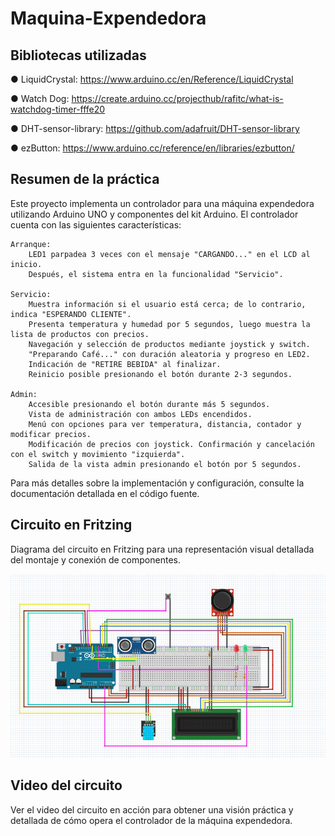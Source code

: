 # Maquina-Expendedora

## Bibliotecas utilizadas

● LiquidCrystal: https://www.arduino.cc/en/Reference/LiquidCrystal

● Watch Dog: https://create.arduino.cc/projecthub/rafitc/what-is-watchdog-timer-fffe20

● DHT-sensor-library: https://github.com/adafruit/DHT-sensor-library

● ezButton: https://www.arduino.cc/reference/en/libraries/ezbutton/

## Resumen de la práctica
Este proyecto implementa un controlador para una máquina expendedora utilizando Arduino UNO y componentes del kit Arduino. El controlador cuenta con las siguientes características:

    Arranque:
        LED1 parpadea 3 veces con el mensaje "CARGANDO..." en el LCD al inicio.
        Después, el sistema entra en la funcionalidad "Servicio".

    Servicio:
        Muestra información si el usuario está cerca; de lo contrario, indica "ESPERANDO CLIENTE".
        Presenta temperatura y humedad por 5 segundos, luego muestra la lista de productos con precios.
        Navegación y selección de productos mediante joystick y switch.
        "Preparando Café..." con duración aleatoria y progreso en LED2.
        Indicación de "RETIRE BEBIDA" al finalizar.
        Reinicio posible presionando el botón durante 2-3 segundos.

    Admin:
        Accesible presionando el botón durante más 5 segundos.
        Vista de administración con ambos LEDs encendidos.
        Menú con opciones para ver temperatura, distancia, contador y modificar precios.
        Modificación de precios con joystick. Confirmación y cancelación con el switch y movimiento "izquierda".
        Salida de la vista admin presionando el botón por 5 segundos.

Para más detalles sobre la implementación y configuración, consulte la documentación detallada en el código fuente.

## Circuito en Fritzing

Diagrama del circuito en Fritzing para una representación visual detallada del montaje y conexión de componentes.

![Circuito en Fritzing](https://github.com/LiamSaboridoSueiro/Maquina-Expendedora/blob/main/Fritzing/circuito.png)

## Video del circuito

Ver el video del circuito en acción para obtener una visión práctica y detallada de cómo opera el controlador de la máquina expendedora.

